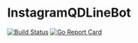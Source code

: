 # InstagramQDLineBot

[![Build Status](https://img.shields.io/travis/neighborhood999/instagramQDLineBot.svg?style=flat-square)](https://travis-ci.org/neighborhood999/instagramQDLineBot)
[![Go Report Card](https://goreportcard.com/badge/github.com/neighborhood999/instagarmQDLineBot)](https://goreportcard.com/report/github.com/neighborhood999/instagarmQDLineBot)
